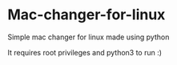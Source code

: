 # Mac-changer-for-linux
Simple mac changer for linux made using python

It requires root privileges and python3 to run :)

